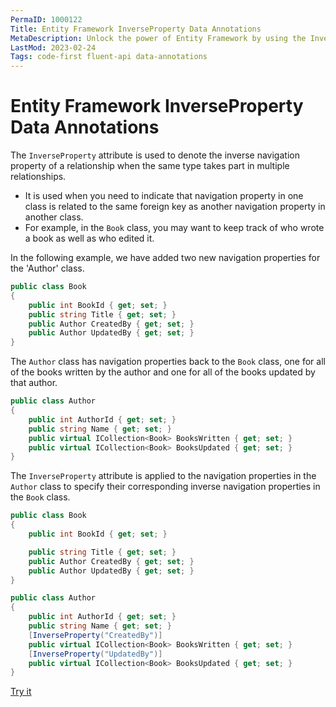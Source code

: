 ```yaml
---
PermaID: 1000122
Title: Entity Framework InverseProperty Data Annotations
MetaDescription: Unlock the power of Entity Framework by using the InverseProperty Data Annotations. Learn how to specify an inverse navigation property of a relationship and how to specify this attribute.
LastMod: 2023-02-24
Tags: code-first fluent-api data-annotations
---
```


# Entity Framework InverseProperty Data Annotations

The `InverseProperty` attribute is used to denote the inverse navigation property of a relationship when the same type takes part in multiple relationships. 

 - It is used when you need to indicate that navigation property in one class is related to the same foreign key as another navigation property in another class. 
 - For example, in the `Book` class, you may want to keep track of who wrote a book as well as who edited it. 

In the following example, we have added two new navigation properties for the 'Author' class.

```csharp
public class Book
{
    public int BookId { get; set; }
    public string Title { get; set; }
    public Author CreatedBy { get; set; }
    public Author UpdatedBy { get; set; }
}
```

The `Author` class has navigation properties back to the `Book` class, one for all of the books written by the author and one for all of the books updated by that author.

```csharp
public class Author
{
    public int AuthorId { get; set; }
    public string Name { get; set; }
    public virtual ICollection<Book> BooksWritten { get; set; }
    public virtual ICollection<Book> BooksUpdated { get; set; }
}
```

The `InverseProperty` attribute is applied to the navigation properties in the `Author` class to specify their corresponding inverse navigation properties in the `Book` class.

```csharp
public class Book
{
    public int BookId { get; set; }

    public string Title { get; set; }
    public Author CreatedBy { get; set; }
    public Author UpdatedBy { get; set; }
}

public class Author
{
    public int AuthorId { get; set; }
    public string Name { get; set; }
    [InverseProperty("CreatedBy")]
    public virtual ICollection<Book> BooksWritten { get; set; }
    [InverseProperty("UpdatedBy")]
    public virtual ICollection<Book> BooksUpdated { get; set; }
}
```

[Try it](https://dotnetfiddle.net/RaZBQg)